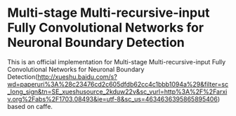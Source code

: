 # Multi-stage Multi-recursive-input Fully Convolutional Networks for Neuronal Boundary Detection
This is an official implementation for Multi-stage Multi-recursive-input Fully Convolutional Networks for Neuronal Boundary Detection(http://xueshu.baidu.com/s?wd=paperuri%3A%28c23476cd2c605dfdb62cc4c1bbb1094a%29&filter=sc_long_sign&tn=SE_xueshusource_2kduw22v&sc_vurl=http%3A%2F%2Farxiv.org%2Fabs%2F1703.08493&ie=utf-8&sc_us=4634636395865895406) based on caffe.
